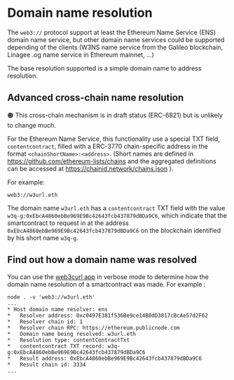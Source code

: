 # Domain name resolution

The ``web3://`` protocol support at least the Ethereum Name Service (ENS) domain name service, but other domain name services could be supported depending of the clients (W3NS name service from the Galileo blockchain, Linagee .og name service in Ethereum mainnet, ...)

The base resolution supported is a simple domain name to address resolution.


## Advanced cross-chain name resolution

🟠 This cross-chain mechanism is in draft status (ERC-6821) but is unlikely to change much.

For the Ethereum Name Service, this functionality use a special TXT field, ``contentcontract``, filled with a ERC-3770 chain-specific address in the format ``<chainShortName>:<address>``. (Short names are defined in https://github.com/ethereum-lists/chains and the aggregated definitions can be accessed at https://chainid.network/chains.json ).

For example:

```
web3://w3url.eth
```

The domain name ``w3url.eth`` has a ``contentcontract`` TXT field with the value ``w3q-g:0xEbcA4860ebBe969E9Bc42643fcb437879dBDa9C6``, which indicate that the smartcontract to request in at the address ``0xEbcA4860ebBe969E9Bc42643fcb437879dBDa9C6`` on the blockchain identified by his short name ``w3q-g``.


## Find out how a domain name was resolved

You can use the [web3curl app](https://github.com/web3-protocol/web3curl-js) in verbose mode to determine how the domain name resolution of a smartcontract was made. For example : 

```
node . -v 'web3://w3url.eth'
...
* Host domain name resolver: ens
*   Resolver address: 0xc0497E381f536Be9ce14B0dD3817cBcAe57d2F62
*   Resolver chain id: 1
*   Resolver chain RPC: https://ethereum.publicnode.com
*   Domain name being resolved: w3url.eth
*   Resolution type: contentContractTxt
*   contentcontract TXT record: w3q-g:0xEbcA4860ebBe969E9Bc42643fcb437879dBDa9C6
*   Result address: 0xEbcA4860ebBe969E9Bc42643fcb437879dBDa9C6
*   Result chain id: 3334
...
```
